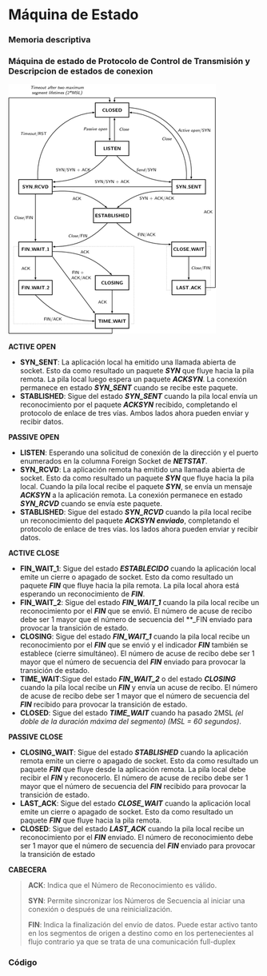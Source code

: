 # Máquina de Estado
### Memoria descriptiva

### Máquina de estado de Protocolo de Control de Transmisión y Descripcion de estados de conexion

 ![./recursos/tcp-state-machine.png](https://github.com/Adrian-REH/Adrian-REH-TrabajoPractico-Informatica2_TCP/blob/main/recursos/tcp-state-machine.png)

__ACTIVE OPEN__

- __SYN_SENT__: La aplicación local ha emitido una llamada abierta de socket. 
  Esto da como resultado un paquete **_SYN_** que fluye hacia la pila remota.
  La pila local luego espera un paquete **_ACKSYN_**. La conexión permanece en estado **_SYN_SENT_** cuando se recibe este paquete.
- __STABLISHED__: Sigue del estado **_SYN_SENT_** cuando la pila local envía un reconocimiento por el paquete **_ACKSYN_** recibido, completando el protocolo de enlace de tres vías. Ambos lados ahora pueden enviar y recibir datos.

__PASSIVE OPEN__

- __LISTEN__: Esperando una solicitud de conexión de la dirección y el puerto enumerados en la columna Foreign Socket de **_NETSTAT_**.
- __SYN_RCVD__: La aplicación remota ha emitido una llamada abierta de socket. Esto da como resultado un paquete **_SYN_** que fluye hacia la pila local. Cuando la pila local recibe el paquete **_SYN_**, se envía un mensaje **_ACKSYN_** a la aplicación remota. La conexión permanece en estado **_SYN_RCVD_** cuando se envía este paquete.
- __STABLISHED__: Sigue del estado **_SYN_RCVD_** cuando la pila local recibe un reconocimiento del paquete **_ACKSYN enviado_**, completando el protocolo de enlace de tres vías. los lados ahora pueden enviar y recibir datos.

 __ACTIVE CLOSE__

- __FIN_WAIT_1__: Sigue del estado **_ESTABLECIDO_** cuando la aplicación local emite un cierre o apagado de socket. Esto da como resultado un paquete **_FIN_** que fluye hacia la pila remota. La pila local ahora está esperando un reconocimiento de **_FIN_**.
- __FIN_WAIT_2__: Sigue del estado **_FIN_WAIT_1_** cuando la pila local recibe un reconocimiento por el **_FIN_** que se envió. El número de acuse de recibo debe ser 1 mayor que el número de secuencia del **_FIN enviado para provocar la transición de estado.
- __CLOSING__: Sigue del estado **_FIN_WAIT_1_** cuando la pila local recibe un reconocimiento por el **_FIN_** que se envió y el indicador **_FIN_** también se establece (cierre simultáneo). El número de acuse de recibo debe ser 1 mayor que el número de secuencia del **_FIN_** enviado para provocar la transición de estado.
- __TIME_WAIT__:Sigue del estado **_FIN_WAIT_2_** o del estado **_CLOSING_** cuando la pila local recibe un **_FIN_** y envía un acuse de recibo. El número de acuse de recibo debe ser 1 mayor que el número de secuencia del **_FIN_** recibido para provocar la transición de estado.
- __CLOSED__: Sigue del estado **_TIME_WAIT_** cuando ha pasado 2MSL _(el doble de la duración máxima del segmento) (MSL = 60 segundos)_.

 __PASSIVE CLOSE__

- __CLOSING_WAIT__: Sigue del estado **_STABLISHED_** cuando la aplicación remota emite un cierre o apagado de socket. Esto da como resultado un paquete **_FIN_** que fluye desde la aplicación remota. La pila local debe recibir el **_FIN_** y reconocerlo. El número de acuse de recibo debe ser 1 mayor que el número de secuencia del **_FIN_** recibido para provocar la transición de estado.
- __LAST_ACK__: Sigue del estado **_CLOSE_WAIT_** cuando la aplicación local emite un cierre o apagado de socket. Esto da como resultado un paquete **_FIN_** que fluye hacia la pila remota.
- __CLOSED__: Sigue del estado **_LAST_ACK_** cuando la pila local recibe un reconocimiento por el **_FIN_** enviado. El número de reconocimiento debe ser 1 mayor que el número de secuencia del **_FIN_** enviado para provocar la transición de estado


__CABECERA__
> __ACK__: Indica que el Número de Reconocimiento es válido.
> 
> __SYN__: Permite sincronizar los Números de Secuencia al iniciar una conexión o
después de una reinicialización.
> 
> __FIN__: Indica la finalización del envío de datos. Puede estar activo tanto en los
segmentos de origen a destino como en los pertenecientes al flujo contrario ya
que se trata de una comunicación full-duplex

### Código

